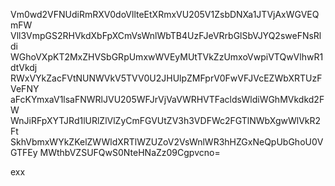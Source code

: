 Vm0wd2VFNUdiRmRXV0doVllteEtXRmxVU205V1ZsbDNXa1JTVjAxWGVEQmFW
Vll3VmpGS2RHVkdXbFpXCmVsWnlWbTB4UzFJeVRrbGlSbVJYQ2sweFNsRldi
WGhoVXpKT2MxZHVSbGRpUmxwWVEyMUtTVkZzUmxoVwpiVTQwVlhwR1dtVkdj
RWxVYkZacFVtNUNWVkV5TVV0U2JHUlpZMFprV0FwVFJVcEZWbXRTUzFVeFNY
aFcKYmxaV1lsaFNWRlJVU205WFJrVjVaVWRHVTFacldsWldiWGhMVkdkd2FW
WnJiRFpXYTJRd1lURlZlVlZyCmFGVUtZV3h3VDFWc2FGTlNWbXgwWlVkR2Ft
SkhVbmxWYkZKelZWWldXRTlWZUZoV2VsWnlWR3hHZGxNeQpUbGhoU0VGTFEy
MWthbVZSUFQwS0NteHNaZz09Cgpvcno=

exx